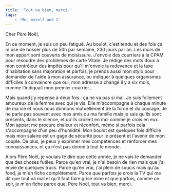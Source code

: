 ```yaml
---
title: 'Tout va bien, merci.'
tags:
    - 'Me, myself and I'
---
```


Cher Père Noël,

En ce moment, je suis un peu fatigué. Au boulot, c'est tendu et des fois ça
m'use de bosser plus de 50h par semaine, 230 jours par an. Les murs de mon
appart sont couverts de moisissure. J'envoie des courriers à la CPAM pour
résoudre des problèmes de carte Vitale. Je rédige des mots doux à mon contrôleur
des impôts pour qu'il m'envoie la redevance et la taxe d'habitation sans
majoration et parfois, je prends aussi mon stylo pour demander de l'aide à mon
assurance, ou indiquer à quelques organismes difficiles à convaincre que oui,
mon adresse a changé il y a six mois, comme l'indiquait mon premier courrier…

Mais quand j'y repense à deux fois&nbsp;: ça ne va pas si mal. Je suis follement
amoureux de la femme avec qui je vis. Elle m'accompagne à chaque minute de ma
vie et nous nous donnons mutuellement de la force et du courage. Je ne parle pas
souvent avec mes amis ou ma famille mais je sais qu'ils sont présents, dans le
silence, et qu'ils croient en moi comme je crois en eux. Mon appart me procure
chaleur et réconfort, même si parfois cela s'accompagne d'un peu d'humidité. Mon
boulot est quelques fois difficile mais mon salaire est un gage de sécurité pour
le présent et l'avenir de mon couple. De plus, je peux y exprimer mes
compétences et renforcer mes connaissances, et ça n'est pas donné à tout le
monde.

Alors Père Noël, je voulais te dire que cette année, je ne vais te demander que
des choses futiles. Parce qu'en vrai, je n'ai besoin de rien mais que j'ai envie
de quelques trucs. Parce qu'en vrai, j'ai plein de soucis mais qu'au fond, je
m'en fiche complètement. Parce que parfois je crois la TV qui me dit que tout va
mal et qu'il faut faire grise mine et que parfois, comme ce soir, je m'en fiche
parce que, Père Noël, tout va bien, merci.
